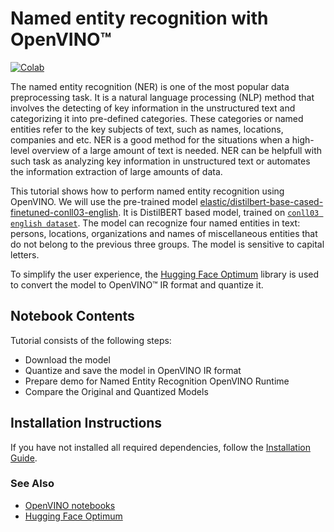 # Named entity recognition with OpenVINO™
[![Colab](https://colab.research.google.com/assets/colab-badge.svg)](https://colab.research.google.com/github/openvinotoolkit/openvino_notebooks/blob/main/notebooks/244-named-entity-recognition/244-named-entity-recognition.ipynb)

The named entity recognition (NER) is one of the most popular data preprocessing task. It is a natural language processing (NLP) method that involves the detecting of key information in the unstructured text and categorizing it into pre-defined categories. These categories or named entities refer to the key subjects of text, such as names, locations, companies and etc.
NER is a good method for the situations when a high-level overview of a large amount of text is needed. NER can be helpfull with such task as analyzing key information in unstructured text or automates the information extraction of large amounts of data.

This tutorial shows how to perform named entity recognition using OpenVINO. We will use the pre-trained model [elastic/distilbert-base-cased-finetuned-conll03-english](https://huggingface.co/elastic/distilbert-base-cased-finetuned-conll03-english). It is DistilBERT based model, trained on [`conll03 english dataset`](https://huggingface.co/datasets/conll2003). The model can recognize four named entities in text: persons, locations, organizations and names of miscellaneous entities that do not belong to the previous three groups. The model is sensitive to capital letters.

To simplify the user experience, the [Hugging Face Optimum](https://huggingface.co/docs/optimum) library is used to convert the model to OpenVINO™ IR format and quantize it.

## Notebook Contents

Tutorial consists of the following steps:

* Download the model
* Quantize and save the model in OpenVINO IR format
* Prepare demo for Named Entity Recognition OpenVINO Runtime
* Compare the Original and Quantized Models


## Installation Instructions

If you have not installed all required dependencies, follow the [Installation Guide](../../README.md).

### See Also

* [OpenVINO notebooks](https://github.com/openvinotoolkit/openvino_notebooks)
* [Hugging Face Optimum](https://huggingface.co/docs/optimum)